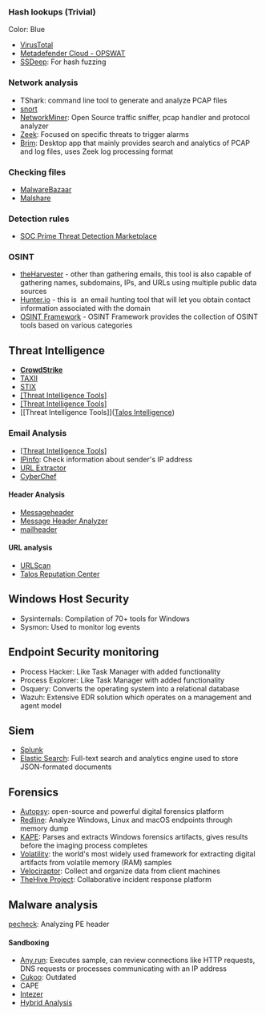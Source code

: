 ### Hash lookups (Trivial)

Color: Blue

- [VirusTotal](https://www.virustotal.com/gui/)
- [Metadefender Cloud - OPSWAT](https://metadefender.opswat.com/?lang=en)
- [SSDeep](https://ssdeep-project.github.io/ssdeep/index.html): For hash fuzzing
### Network analysis

- TShark: command line tool to generate and analyze PCAP files
- [snort](https://www.snort.org/)
- [NetworkMiner](https://www.netresec.com/?page=NetworkMiner): Open Source traffic sniffer, pcap handler and protocol analyzer
- [Zeek](https://docs.zeek.org/en/master/index.html): Focused on specific threats to trigger alarms
- [Brim](https://www.brimdata.io/): Desktop app that mainly provides search and analytics of PCAP and log files, uses Zeek log processing format

### Checking files

- [MalwareBazaar](https://bazaar.abuse.ch/)
- [Malshare](https://malshare.com/)

### Detection rules

- [SOC Prime Threat Detection Marketplace](https://tdm.socprime.com/)

### OSINT

- [theHarvester](https://github.com/laramies/theHarvester) - other than gathering emails, this tool is also capable of gathering names, subdomains, IPs, and URLs using multiple public data sources 
- [Hunter.io](https://hunter.io/) - this is  an email hunting tool that will let you obtain contact information associated with the domain
- [OSINT Framework](https://osintframework.com/) - OSINT Framework provides the collection of OSINT tools based on various categories

## Threat Intelligence

- [**CrowdStrike**](https://www.crowdstrike.com)
- [TAXII](https://oasis-open.github.io/cti-documentation/taxii/intro)
- [STIX](https://oasis-open.github.io/cti-documentation/stix/intro)
- [[Threat Intelligence Tools]]([**Urlscan.io**](https://urlscan.io))
- [[Threat Intelligence Tools]]([Abuse.ch](https://abuse.ch))
- [[Threat Intelligence Tools]]([Talos Intelligence](https://talosintelligence.com))

### Email Analysis

- [[Threat Intelligence Tools]]([PhishTool](https://www.phishtool.com))
- [IPinfo](https://ipinfo.io/): Check information about sender's IP address
- [URL Extractor](https://www.convertcsv.com/url-extractor.htm)
- [CyberChef](https://gchq.github.io/CyberChef/)

#### Header Analysis

- [Messageheader](https://toolbox.googleapps.com/apps/messageheader/analyzeheader)
- [Message Header Analyzer](https://mha.azurewebsites.net/)
- [mailheader](https://mailheader.org/)

#### URL analysis

- [URLScan](https://urlscan.io/)
- [Talos Reputation Center](https://talosintelligence.com/reputation)

## Windows Host Security

- Sysinternals: Compilation of 70+ tools for Windows
- Sysmon: Used to monitor log events

## Endpoint Security monitoring

- Process Hacker: Like Task Manager with added functionality
- Process Explorer: Like Task Manager with added functionality
- Osquery: Converts the operating system into a relational database
- Wazuh: Extensive EDR solution which operates on a management and agent model

## Siem

- [Splunk](https://www.splunk.com/)
- [Elastic Search](https://www.elastic.co/): Full-text search and analytics engine used to store JSON-formated documents

## Forensics

- [Autopsy](https://www.autopsy.com/): open-source and powerful digital forensics platform
- [Redline](https://fireeye.market/apps/211364): Analyze Windows, Linux and macOS endpoints through memory dump
- [KAPE](https://www.kape.com/): Parses and extracts Windows forensics artifacts, gives results before the imaging process completes
- [Volatility](https://www.volatilityfoundation.org/releases): the world's most widely used framework for extracting digital artifacts from volatile memory (RAM) samples
- [Velociraptor](https://docs.velociraptor.app/): Collect and organize data from client machines
- [TheHive Project](http://thehive-project.org/): Collaborative incident response platform

## Malware analysis

[pecheck](https://github.com/DidierStevens/DidierStevensSuite/blob/master/pecheck.py): Analyzing PE header
#### Sandboxing

- [Any.run](https://any.run/): Executes sample, can review connections like HTTP requests, DNS requests or processes communicating with an IP address
- [Cukoo](https://cuckoosandbox.org/): Outdated
- CAPE
- [Intezer](https://analyze.intezer.com/)
- [Hybrid Analysis](https://www.hybrid-analysis.com/)
